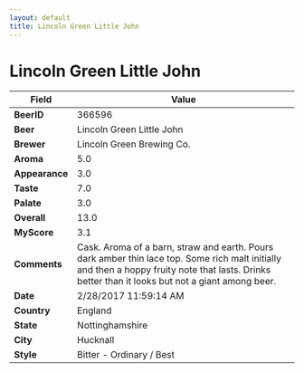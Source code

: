 ```yaml
---
layout: default
title: Lincoln Green Little John
---
```


# Lincoln Green Little John

| Field         | Value     |
|---------------|-----------|
| **BeerID** | 366596 |
| **Beer** | Lincoln Green Little John |
| **Brewer** | Lincoln Green Brewing Co. |
| **Aroma** | 5.0 |
| **Appearance** | 3.0 |
| **Taste** | 7.0 |
| **Palate** | 3.0 |
| **Overall** | 13.0 |
| **MyScore** | 3.1 |
| **Comments** | Cask. Aroma of a barn, straw and earth. Pours dark amber thin lace top. Some rich malt initially and then a hoppy fruity note that lasts. Drinks better than it looks but not a giant among beer. |
| **Date** | 2/28/2017 11:59:14 AM |
| **Country** | England |
| **State** | Nottinghamshire |
| **City** | Hucknall |
| **Style** | Bitter - Ordinary / Best |
